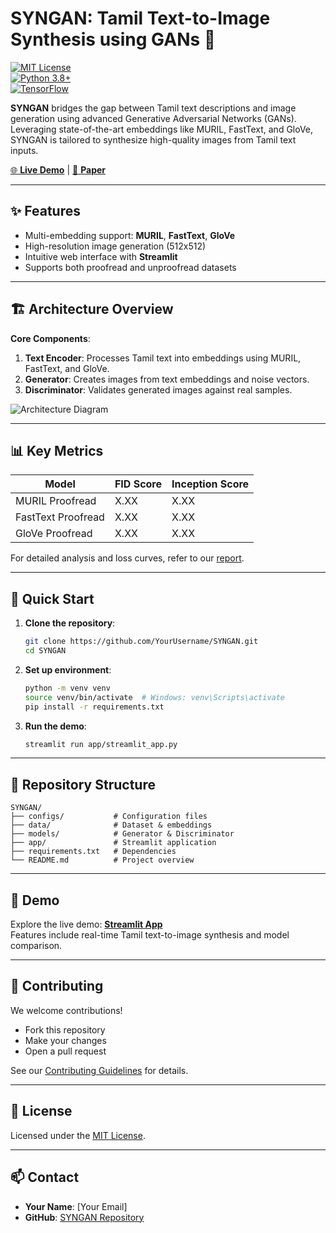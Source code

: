 
# **SYNGAN: Tamil Text-to-Image Synthesis using GANs** 🎨  
[![MIT License](https://img.shields.io/badge/License-MIT-green.svg)](https://choosealicense.com/licenses/mit/)  
[![Python 3.8+](https://img.shields.io/badge/python-3.8+-blue.svg)](https://www.python.org/downloads/)  
[![TensorFlow](https://img.shields.io/badge/TensorFlow-2.0+-orange.svg)](https://tensorflow.org/)  

**SYNGAN** bridges the gap between Tamil text descriptions and image generation using advanced Generative Adversarial Networks (GANs). Leveraging state-of-the-art embeddings like MURIL, FastText, and GloVe, SYNGAN is tailored to synthesize high-quality images from Tamil text inputs.

[🌐 **Live Demo**](your-streamlit-app-link) | [📝 **Paper**](paper-link-if-available)  

---

## **✨ Features**
- Multi-embedding support: **MURIL**, **FastText**, **GloVe**  
- High-resolution image generation (512x512)  
- Intuitive web interface with **Streamlit**  
- Supports both proofread and unproofread datasets  

---

## **🏗️ Architecture Overview**
**Core Components**:
1. **Text Encoder**: Processes Tamil text into embeddings using MURIL, FastText, and GloVe.  
2. **Generator**: Creates images from text embeddings and noise vectors.  
3. **Discriminator**: Validates generated images against real samples.  

![Architecture Diagram](path-to-architecture-diagram)

---

## **📊 Key Metrics**
| Model            | FID Score | Inception Score |  
|-------------------|-----------|-----------------|  
| MURIL Proofread   | X.XX      | X.XX            |  
| FastText Proofread| X.XX      | X.XX            |  
| GloVe Proofread   | X.XX      | X.XX            |  

For detailed analysis and loss curves, refer to our [report](path-to-metrics-file).  

---

## **🚀 Quick Start**
1. **Clone the repository**:
   ```bash
   git clone https://github.com/YourUsername/SYNGAN.git
   cd SYNGAN
   ```
2. **Set up environment**:
   ```bash
   python -m venv venv
   source venv/bin/activate  # Windows: venv\Scripts\activate
   pip install -r requirements.txt
   ```
3. **Run the demo**:
   ```bash
   streamlit run app/streamlit_app.py
   ```

---

## **📁 Repository Structure**
```
SYNGAN/
├── configs/           # Configuration files
├── data/              # Dataset & embeddings
├── models/            # Generator & Discriminator
├── app/               # Streamlit application
├── requirements.txt   # Dependencies
└── README.md          # Project overview
```

---

## **🌟 Demo**
Explore the live demo: [**Streamlit App**](your-streamlit-app-link)  
Features include real-time Tamil text-to-image synthesis and model comparison.

---

## **🤝 Contributing**
We welcome contributions!  
- Fork this repository  
- Make your changes  
- Open a pull request  

See our [Contributing Guidelines](CONTRIBUTING.md) for details.

---

## **📜 License**
Licensed under the [MIT License](LICENSE).

---

## **📫 Contact**
- **Your Name**: [Your Email]  
- **GitHub**: [SYNGAN Repository](https://github.com/YourUsername/SYNGAN)
